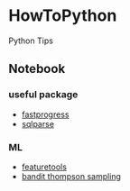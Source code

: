 # HowToPython
Python Tips

## Notebook

### useful package
* [fastprogress](https://github.com/okiyuki99/HowToPython/blob/master/fastprogress.ipynb)
* [sqlparse](https://github.com/okiyuki99/HowToPython/blob/master/sqlparse.ipynb)

### ML
* [featuretools](https://github.com/okiyuki99/HowToPython/blob/master/featuretools/featuretools.ipynb)
* [bandit thompson sampling](https://github.com/okiyuki99/HowToPython/blob/master/ex_bandit_thompson_sampling.ipynb)


